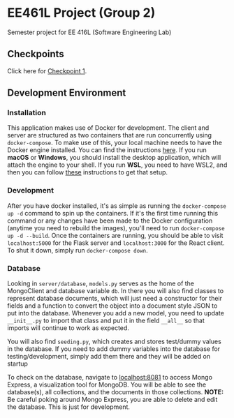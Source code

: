 # EE461L Project (Group 2)

Semester project for EE 416L (Software Engineering Lab)

## Checkpoints
Click here for [Checkpoint 1](https://github.com/JimothyGreene/EE461L-Group2-FinalProject/blob/main/docs/Phase%201.md).

## Development Environment

### Installation

This application makes use of Docker for development. The client and server are structured as two containers that are run concurrently using `docker-compose`. To make use of this, your local machine needs to have the Docker engine installed. You can find the instructions [here](https://docs.docker.com/engine/install/). If you run **macOS** or **Windows**, you should install the desktop application, which will attach the engine to your shell. If you run **WSL**, you need to have WSL2, and then you can follow [these](https://docs.docker.com/docker-for-windows/wsl/) instructions to get that setup.

### Development

After you have docker installed, it's as simple as running the `docker-compose up -d` command to spin up the containers. If it's the first time running this command or any changes have been made to the Docker configuration (anytime you need to rebuild the images), you'll need to run `docker-compose up -d --build`. Once the containers are running, you should be able to visit `localhost:5000` for the Flask server and `localhost:3000` for the React client. To shut it down, simply run `docker-compose down`.

### Database

Looking in `server/database`, `models.py` serves as the home of the MongoClient and database variable `db`. In there you will also find classes to represent database documents, which will just need a constructor for their fields and a function to convert the object into a document style JSON to put into the database. Whenever you add a new model, you need to update `__init__.py` to import that class and put it in the field `__all__` so that imports will continue to work as expected.

You will also find `seeding.py`, which creates and stores test/dummy values in the database. If you need to add dummy variables into the database for testing/development, simply add them there and they will be added on startup

To check on the database, navigate to [localhost:8081](localhost:8081) to access Mongo Express, a visualization tool for MongoDB. You will be able to see the database(s), all collections, and the documents in those collections. **NOTE:** Be careful poking around Mongo Express, you are able to delete and edit the database. This is just for development.